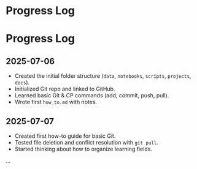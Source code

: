 # Progress Log

# Progress Log

## 2025-07-06
- Created the initial folder structure (`data`, `notebooks`, `scripts`, `projects`, `docs`).
- Initialized Git repo and linked to GitHub.
- Learned basic Git & CP commands (add, commit, push, pull).
- Wrote first `how_to.md` with notes.

## 2025-07-07
- Created first how-to guide for basic Git.
- Tested file deletion and conflict resolution with `git pull`.
- Started thinking about how to organize learning fields.

...


